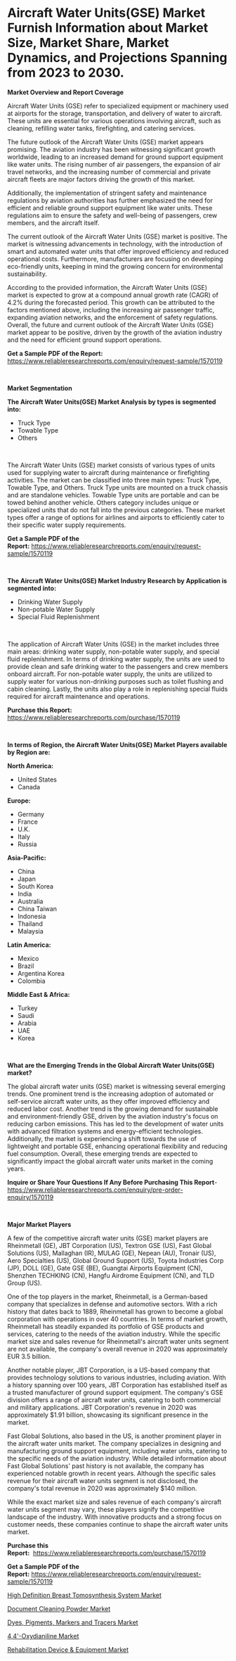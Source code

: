 <p><h1>Aircraft Water Units(GSE) Market Furnish Information about Market Size, Market Share, Market Dynamics, and Projections Spanning from 2023 to 2030.</h1></p><p><strong>Market Overview and Report Coverage</strong></p>
<p><p>Aircraft Water Units (GSE) refer to specialized equipment or machinery used at airports for the storage, transportation, and delivery of water to aircraft. These units are essential for various operations involving aircraft, such as cleaning, refilling water tanks, firefighting, and catering services.</p><p>The future outlook of the Aircraft Water Units (GSE) market appears promising. The aviation industry has been witnessing significant growth worldwide, leading to an increased demand for ground support equipment like water units. The rising number of air passengers, the expansion of air travel networks, and the increasing number of commercial and private aircraft fleets are major factors driving the growth of this market.</p><p>Additionally, the implementation of stringent safety and maintenance regulations by aviation authorities has further emphasized the need for efficient and reliable ground support equipment like water units. These regulations aim to ensure the safety and well-being of passengers, crew members, and the aircraft itself.</p><p>The current outlook of the Aircraft Water Units (GSE) market is positive. The market is witnessing advancements in technology, with the introduction of smart and automated water units that offer improved efficiency and reduced operational costs. Furthermore, manufacturers are focusing on developing eco-friendly units, keeping in mind the growing concern for environmental sustainability.</p><p>According to the provided information, the Aircraft Water Units (GSE) market is expected to grow at a compound annual growth rate (CAGR) of 4.2% during the forecasted period. This growth can be attributed to the factors mentioned above, including the increasing air passenger traffic, expanding aviation networks, and the enforcement of safety regulations. Overall, the future and current outlook of the Aircraft Water Units (GSE) market appear to be positive, driven by the growth of the aviation industry and the need for efficient ground support operations.</p></p>
<p><strong>Get a Sample PDF of the Report:</strong> <a href="https://www.reliableresearchreports.com/enquiry/request-sample/1570119">https://www.reliableresearchreports.com/enquiry/request-sample/1570119</a></p>
<p>&nbsp;</p>
<p><strong>Market Segmentation</strong></p>
<p><strong>The Aircraft Water Units(GSE) Market Analysis by types is segmented into:</strong></p>
<p><ul><li>Truck Type</li><li>Towable Type</li><li>Others</li></ul></p>
<p>&nbsp;</p>
<p><p>The Aircraft Water Units (GSE) market consists of various types of units used for supplying water to aircraft during maintenance or firefighting activities. The market can be classified into three main types: Truck Type, Towable Type, and Others. Truck Type units are mounted on a truck chassis and are standalone vehicles. Towable Type units are portable and can be towed behind another vehicle. Others category includes unique or specialized units that do not fall into the previous categories. These market types offer a range of options for airlines and airports to efficiently cater to their specific water supply requirements.</p></p>
<p><strong>Get a Sample PDF of the Report:</strong>&nbsp;<a href="https://www.reliableresearchreports.com/enquiry/request-sample/1570119">https://www.reliableresearchreports.com/enquiry/request-sample/1570119</a></p>
<p>&nbsp;</p>
<p><strong>The Aircraft Water Units(GSE) Market Industry Research by Application is segmented into:</strong></p>
<p><ul><li>Drinking Water Supply</li><li>Non-potable Water Supply</li><li>Special Fluid Replenishment</li></ul></p>
<p>&nbsp;</p>
<p><p>The application of Aircraft Water Units (GSE) in the market includes three main areas: drinking water supply, non-potable water supply, and special fluid replenishment. In terms of drinking water supply, the units are used to provide clean and safe drinking water to the passengers and crew members onboard aircraft. For non-potable water supply, the units are utilized to supply water for various non-drinking purposes such as toilet flushing and cabin cleaning. Lastly, the units also play a role in replenishing special fluids required for aircraft maintenance and operations.</p></p>
<p><strong>Purchase this Report:</strong>&nbsp; <a href="https://www.reliableresearchreports.com/purchase/1570119">https://www.reliableresearchreports.com/purchase/1570119</a></p>
<p>&nbsp;</p>
<p><strong>In terms of Region, the Aircraft Water Units(GSE) Market Players available by Region are:</strong></p>
<p>
    <p> <strong> North America: </strong>
        <ul>
            <li>United States</li>
            <li>Canada</li>
        </ul>
        </p> 
    <p> <strong> Europe: </strong>
        <ul>
            <li>Germany</li>
            <li>France</li>
            <li>U.K.</li>
            <li>Italy</li>
            <li>Russia</li>
        </ul>
        </p> 
    <p> <strong> Asia-Pacific: </strong>
        <ul>
            <li>China</li>
            <li>Japan</li>
            <li>South Korea</li>
            <li>India</li>
            <li>Australia</li>
            <li>China Taiwan</li>
            <li>Indonesia</li>
            <li>Thailand</li>
            <li>Malaysia</li>
        </ul>
        </p> 
    <p> <strong> Latin America: </strong>
        <ul>
            <li>Mexico</li>
            <li>Brazil</li>
            <li>Argentina Korea</li>
            <li>Colombia</li>
        </ul>
        </p> 
    <p> <strong> Middle East & Africa: </strong>
        <ul>
            <li>Turkey</li>
            <li>Saudi</li>
            <li>Arabia</li>
            <li>UAE</li>
            <li>Korea</li>
        </ul>
    </p>
    </p>
<p>&nbsp;</p>
<p><strong>What are the Emerging Trends in the Global Aircraft Water Units(GSE) market?</strong></p>
<p><p>The global aircraft water units (GSE) market is witnessing several emerging trends. One prominent trend is the increasing adoption of automated or self-service aircraft water units, as they offer improved efficiency and reduced labor cost. Another trend is the growing demand for sustainable and environment-friendly GSE, driven by the aviation industry's focus on reducing carbon emissions. This has led to the development of water units with advanced filtration systems and energy-efficient technologies. Additionally, the market is experiencing a shift towards the use of lightweight and portable GSE, enhancing operational flexibility and reducing fuel consumption. Overall, these emerging trends are expected to significantly impact the global aircraft water units market in the coming years.</p></p>
<p><strong>Inquire or Share Your Questions If Any Before Purchasing This Report</strong>- <a href="https://www.reliableresearchreports.com/enquiry/pre-order-enquiry/1570119">https://www.reliableresearchreports.com/enquiry/pre-order-enquiry/1570119</a></p>
<p>&nbsp;</p>
<p><strong>Major Market Players</strong></p>
<p><p>A few of the competitive aircraft water units (GSE) market players are Rheinmetall (GE), JBT Corporation (US), Textron GSE (US), Fast Global Solutions (US), Mallaghan (IR), MULAG (GE), Nepean (AU), Tronair (US), Aero Specialties (US), Global Ground Support (US), Toyota Industries Corp (JP), DOLL (GE), Gate GSE (BE), Guangtai Airports Equipment (CN), Shenzhen TECHKING (CN), Hangfu Airdrome Equipment (CN), and TLD Group (US).</p><p>One of the top players in the market, Rheinmetall, is a German-based company that specializes in defense and automotive sectors. With a rich history that dates back to 1889, Rheinmetall has grown to become a global corporation with operations in over 40 countries. In terms of market growth, Rheinmetall has steadily expanded its portfolio of GSE products and services, catering to the needs of the aviation industry. While the specific market size and sales revenue for Rheinmetall's aircraft water units segment are not available, the company's overall revenue in 2020 was approximately EUR 3.5 billion.</p><p>Another notable player, JBT Corporation, is a US-based company that provides technology solutions to various industries, including aviation. With a history spanning over 100 years, JBT Corporation has established itself as a trusted manufacturer of ground support equipment. The company's GSE division offers a range of aircraft water units, catering to both commercial and military applications. JBT Corporation's revenue in 2020 was approximately $1.91 billion, showcasing its significant presence in the market.</p><p>Fast Global Solutions, also based in the US, is another prominent player in the aircraft water units market. The company specializes in designing and manufacturing ground support equipment, including water units, catering to the specific needs of the aviation industry. While detailed information about Fast Global Solutions' past history is not available, the company has experienced notable growth in recent years. Although the specific sales revenue for their aircraft water units segment is not disclosed, the company's total revenue in 2020 was approximately $140 million.</p><p>While the exact market size and sales revenue of each company's aircraft water units segment may vary, these players signify the competitive landscape of the industry. With innovative products and a strong focus on customer needs, these companies continue to shape the aircraft water units market.</p></p>
<p><strong>Purchase this Report:</strong>&nbsp;&nbsp;<a href="https://www.reliableresearchreports.com/purchase/1570119">https://www.reliableresearchreports.com/purchase/1570119</a></p>
<p></p>
<p><strong>Get a Sample PDF of the Report:</strong>&nbsp;<a href="https://www.reliableresearchreports.com/enquiry/request-sample/1570119">https://www.reliableresearchreports.com/enquiry/request-sample/1570119</a></p>
<p><p><a href="https://www.linkedin.com/pulse/high-definition-breast-tomosynthesis-system-market-research-fpwmc/">High Definition Breast Tomosynthesis System Market</a></p><p><a href="https://github.com/castoriffic/Market-Research-Report-List-1/blob/main/document-cleaning-powder-market.md">Document Cleaning Powder Market</a></p><p><a href="https://medium.com/@rahul.reportprime/dyes-pigments-markers-and-tracers-market-trends-and-market-analysis-forecasted-for-period-24932a9e4872">Dyes, Pigments, Markers and Tracers Market</a></p><p><a href="https://medium.com/@charvi.reportprime/4-4-oxydianiline-market-trends-and-market-analysis-forecasted-for-period-2023-2030-b7b71ce203e4">4,4'-Oxydianiline Market</a></p><p><a href="https://www.linkedin.com/pulse/rehabilitation-device-amp-equipment-market-research-report-unlocks-do7zc/">Rehabilitation Device & Equipment Market</a></p></p>